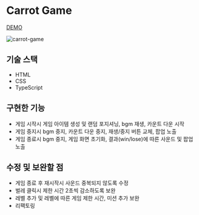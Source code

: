 # Carrot Game
[DEMO](https://inhwalee.github.io/carrot-game/)
  
![carrot-game](https://user-images.githubusercontent.com/54103723/180135365-755f0017-177f-4ea3-94dd-d1f20090b301.gif)

## 기술 스택
- HTML
- CSS
- TypeScript

## 구현한 기능
- 게임 시작시 게임 아이템 생성 및 랜덤 포지셔닝, bgm 재생, 카운트 다운 시작
- 게임 중지시 bgm 중지, 카운트 다운 중지, 재생/중지 버튼 교체, 팝업 노출
- 게임 종료시 bgm 중지, 게임 화면 초기화, 결과(win/lose)에 따른 사운드 및 팝업 노출

## 수정 및 보완할 점
- 게임 종료 후 재시작시 사운드 중복되지 않도록 수정
- 벌레 클릭시 제한 시간 2초씩 감소하도록 보완
- 레벨 추가 및 레벨에 따른 게임 제한 시간, 미션 추가 보완
- 리팩토링
